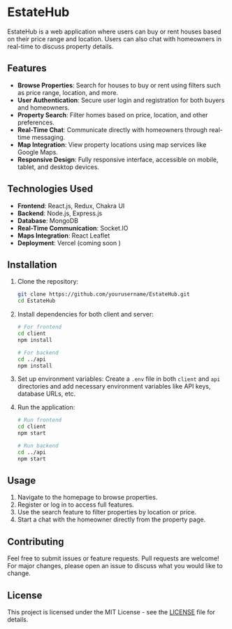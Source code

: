 # EstateHub

EstateHub is a web application where users can buy or rent houses based on their price range and location. Users can also chat with homeowners in real-time to discuss property details.

## Features

- **Browse Properties**: Search for houses to buy or rent using filters such as price range, location, and more.
- **User Authentication**: Secure user login and registration for both buyers and homeowners.
- **Property Search**: Filter homes based on price, location, and other preferences.
- **Real-Time Chat**: Communicate directly with homeowners through real-time messaging.
- **Map Integration**: View property locations using map services like Google Maps.
- **Responsive Design**: Fully responsive interface, accessible on mobile, tablet, and desktop devices.

## Technologies Used

- **Frontend**: React.js, Redux, Chakra UI
- **Backend**: Node.js, Express.js
- **Database**: MongoDB
- **Real-Time Communication**: Socket.IO
- **Maps Integration**: React Leaflet
- **Deployment**:  Vercel (coming soon )

## Installation

1. Clone the repository:
    ```bash
    git clone https://github.com/yourusername/EstateHub.git
    cd EstateHub
    ```

2. Install dependencies for both client and server:
    ```bash
    # For frontend
    cd client
    npm install

    # For backend
    cd ../api
    npm install
    ```

3. Set up environment variables:
    Create a `.env` file in both `client` and `api` directories and add necessary environment variables like API keys, database URLs, etc.

4. Run the application:
    ```bash
    # Run frontend
    cd client
    npm start

    # Run backend
    cd ../api
    npm start
    ```

## Usage

1. Navigate to the homepage to browse properties.
2. Register or log in to access full features.
3. Use the search feature to filter properties by location or price.
4. Start a chat with the homeowner directly from the property page.

## Contributing

Feel free to submit issues or feature requests. Pull requests are welcome! For major changes, please open an issue to discuss what you would like to change.

## License

This project is licensed under the MIT License - see the [LICENSE](LICENSE) file for details.

